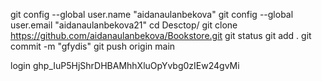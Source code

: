 git config --global user.name "aidanaulanbekova"
git config --global user.email "aidanaulanbekova21"
cd Desctop/
git clone https://github.com/aidanaulanbekova/Bookstore.git
git status
git add .
git commit -m "gfydis"
git push origin main



login
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
